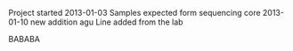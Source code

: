 Project started 2013-01-03
Samples expected form sequencing core 2013-01-10
new addition
agu
Line added from the lab


BABABA
